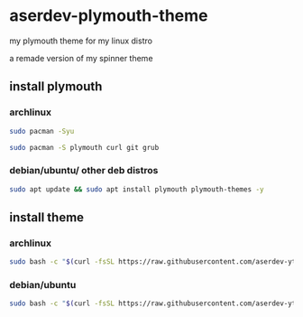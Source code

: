 # aserdev-plymouth-theme
my plymouth theme for my linux distro

a remade version of my spinner theme

## install plymouth

### archlinux

```zsh
sudo pacman -Syu
```

```zsh
sudo pacman -S plymouth curl git grub
```

### debian/ubuntu/ other deb distros


```zsh
sudo apt update && sudo apt install plymouth plymouth-themes -y
```

## install theme

### archlinux

```zsh
sudo bash -c "$(curl -fsSL https://raw.githubusercontent.com/aserdev-yt/aserdev-plymouth-theme/main/install-arch.sh)"
```

### debian/ubuntu

```zsh
sudo bash -c "$(curl -fsSL https://raw.githubusercontent.com/aserdev-yt/aserdev-plymouth-theme/main/install-deb.sh)"
```
